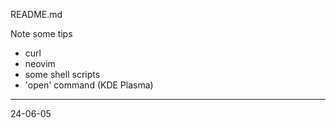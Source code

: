 README.md

Note some tips

- curl
- neovim
- some shell scripts
- 'open' command (KDE Plasma)

---
24-06-05
